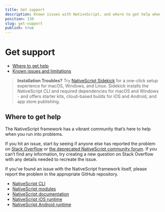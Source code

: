 ```yaml
---
title: Get support
description: Known issues with NativeScript, and where to get help when you run into problems
position: 130
slug: get-support
publish: true
---
```


# Get support

* [Where to get help](#where-to-get-help)
* [Known issues and limitations](#known-issues-and-limitations)

> **Installation Troubles?** Try [NativeScript Sidekick](https://www.nativescript.org/nativescript-sidekick) for a one-click setup experience for macOS, Windows, and Linux. Sidekick installs the NativeScript CLI and required dependencies for macOS and Windows - and offers starter kits, cloud-based builds for iOS and Android, and app store publishing.

## Where to get help

The NativeScript framework has a vibrant community that’s here to help when you run into problems.

If you hit an issue, start by seeing if anyone else has reported the problem on [Stack Overflow](https://stackoverflow.com/questions/tagged/nativescript) or [the deprecated NativeScript community forum](https://discourse.nativescript.org/). If you can’t find any information, try creating a new question on Stack Overflow with any details needed to recreate the issue.

If you’ve found an issue with the NativeScript framework itself, please report the problem in the appropriate GitHub repository.

- [NativeScript CLI](https://github.com/nativescript/nativescript-cli/issues)
- [NativeScript modules](https://github.com/nativescript/nativescript/issues)
- [NativeScript documentation](https://github.com/nativescript/docs)
- [NativeScript iOS runtime](https://github.com/nativescript/ios-runtime)
- [NativeScript Android runtime](https://github.com/nativescript/android-runtime)

